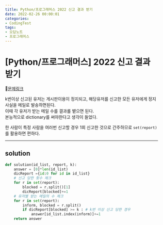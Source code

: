 ```yaml
---
title: Python/프로그래머스 2022 신고 결과 받기
date: 2022-02-26 00:00:01
categories:
- CodingTest
tags:
- 오답노트
- 프로그래머스
---
```


# [Python/프로그래머스] 2022 신고 결과 받기

📌[문제링크](https://programmers.co.kr/learn/courses/30/lessons/92334) 

k번이상 신고된 유저는 게시판이용이 정지되고, 해당유저를 신고한 모든 유저에게 정지사실을 메일로 발송하면된다. <br> 이때 각 유저가 받는 메일 수를 결과롤 뱉으면 된다. <br>본능적으로 dictionary를 써야한다고 생각이 들었다. 

한 사람이 특정 사람을 여러번 신고할 경우 1회 신고한 것으로 간주하므로 `set(report)`를 활용하면 편하다.

---

## solution
```python
def solution(id_list, report, k):
    answer = [0]*len(id_list)
    dicReport ={id:0 for id in id_list}
    # 신고 당한 횟수 체크
    for r in set(report):
        blocked = r.split()[1]
        dicReport[blocked]+=1
    # 유저별 받는 메일의 수 체크
    for r in set(report):
        inform, blocked = r.split()
        if dicReport[blocked] >= k : # k번 이상 신고 당한 경우
            answer[id_list.index(inform)]+=1
    return answer
```
